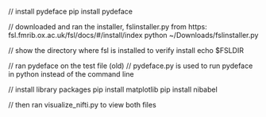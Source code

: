 // install pydeface
pip install pydeface

// downloaded and ran the installer, fslinstaller.py from https: fsl.fmrib.ox.ac.uk/fsl/docs/#/install/index
python ~/Downloads/fslinstaller.py

// show the directory where fsl is installed to verify install
echo $FSLDIR 

// ran pydeface on the test file (old)
// pydeface.py is used to run pydeface in python instead of the command line

// install library packages
pip install matplotlib 
pip install nibabel

// then ran visualize_nifti.py to view both files
